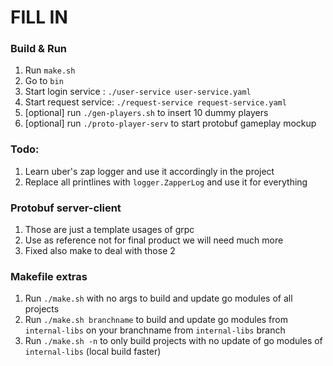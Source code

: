 # FILL IN 

### Build & Run
1. Run `make.sh`
2. Go to `bin`
3. Start login service : `./user-service user-service.yaml`
4. Start request service: `./request-service request-service.yaml`
5. [optional] run `./gen-players.sh` to insert 10 dummy players
6. [optional] run `./proto-player-serv` to start protobuf gameplay mockup

### Todo:
1. Learn uber's zap logger and use it accordingly in the project
2. Replace all printlines with `logger.ZapperLog` and use it for everything


### Protobuf server-client
1. Those are just a template usages of grpc
2. Use as reference not for final product we will need much more
3. Fixed also make to deal with those 2

### Makefile extras
1. Run `./make.sh` with no args to build and update go modules of all projects
2. Run `./make.sh branchname` to build and update go modules from `internal-libs` on your branchname from `internal-libs` branch
3. Run `./make.sh -n` to only build projects with no update of go modules of `internal-libs` (local build faster)
